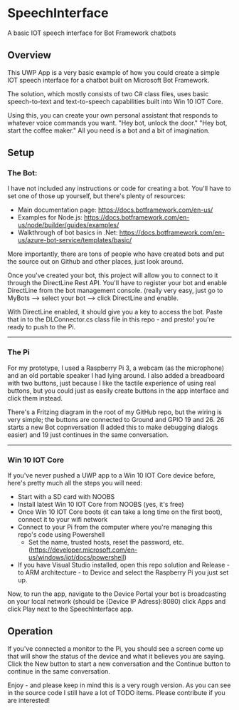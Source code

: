 # SpeechInterface
A basic IOT speech interface for Bot Framework chatbots

## Overview
This UWP App is a very basic example of how you could create a simple IOT speech interface for a chatbot built on Microsoft Bot Framework.

The solution, which mostly consists of two C# class files, uses basic speech-to-text and text-to-speech capabilities built into Win 10 IOT Core.

Using this, you can create your own personal assistant that responds to whatever voice commands you want. "Hey bot, unlock the door." "Hey bot, start the coffee maker." All you need is a bot and a bit of imagination.

## Setup
### The Bot:
I have not included any instructions or code for creating a bot. You'll have to set one of those up yourself, but there's plenty of resources:
* Main documentation page: https://docs.botframework.com/en-us/
* Examples for Node.js: https://docs.botframework.com/en-us/node/builder/guides/examples/
* Walkthrough of bot basics in .Net: https://docs.botframework.com/en-us/azure-bot-service/templates/basic/

More importantly, there are tons of people who have created bots and put the source out on Github and other places, just look around.

Once you've created your bot, this project will allow you to connect to it through the DirectLine Rest API. You'll have to register your bot and enable DirectLine from the bot management console. (really very easy, just go to MyBots --> select your bot --> click DirectLine and enable.

With DirectLine enabled, it should give you a key to access the bot. Paste that in to the DLConnector.cs class file in this repo - and presto! you're ready to push to the Pi.

---
### The Pi
For my prototype, I used a Raspberry Pi 3, a webcam (as the microphone) and an old portable speaker I had lying around. I also added a breadboard with two buttons, just because I like the tactile experience of using real buttons, but you could just as easily create buttons in the app interface and click them instead.

There's a Fritzing diagram in the root of my GitHub repo, but the wiring is very simple; the buttons are connected to Ground and GPIO 19 and 26. 26 starts a new Bot copnversation (I added this to make debugging dialogs easier) and 19 just continues in the same conversation.

---
### Win 10 IOT Core
If you've never pushed a UWP app to a Win 10 IOT Core device before, here's pretty much all the steps you will need:
* Start with a SD card with NOOBS
* Install latest Win 10 IOT Core from NOOBS (yes, it's free)
* Once Win 10 IOT Core boots (it can take a long time on the first boot), connect it to your wifi network
* Connect to your Pi from the computer where you're managing this repo's code using Powershell
	* Set the name, trusted hosts, reset the password, etc. (https://developer.microsoft.com/en-us/windows/iot/docs/powershell)
* If you have Visual Studio installed, open this repo solution and Release - to ARM architecture - to Device and select the Raspberry Pi you just set up.

Now, to run the app, navigate to the Device Portal your bot is broadcasting on your local network (should be {Device IP Adress}:8080) click Apps and click Play next to the SpeechInterface app.

## Operation
If you've connected a monitor to the Pi, you should see a screen come up that will show the status of the device and what it believes you are saying. Click the New button to start a new conversation and the Continue button to continue in the same conversation.

Enjoy - and please keep in mind this is a very rough version. As you can see in the source code I still have a lot of TODO items. Please contribute if you are interested!
